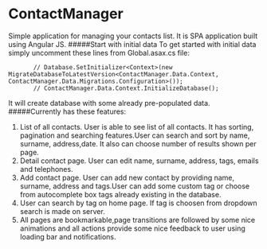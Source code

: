 ContactManager
==============
Simple application for managing your contacts list. It is SPA application built using Angular JS.
#####Start with initial data
To get started with initial data simply uncomment these lines from Global.asax.cs file:

           // Database.SetInitializer<Context>(new MigrateDatabaseToLatestVersion<ContactManager.Data.Context, ContactManager.Data.Migrations.Configuration>());
           // ContactManager.Data.Context.InitializeDatabase();
It will create database with some already pre-populated data.
#####Currently has  these features:
1. List of all contacts. User is able to see list of all contacts. It has sorting, pagination and searching features.User can search and sort by name, surname, address,date. It also can choose number of results shown per page.
2. Detail contact page. User can edit name, surname, address, tags, emails and telephones.
3. Add contact page. User can add new contact by providing name, surname, address and tags.User can add some custom tag or choose from autocomplete box tags already existing in the database.
4. User can search by tag on home page. If tag is choosen from dropdown search is made on server.
5. All pages are bookmarkable,page transitions are followed by some nice animations and all actions provide some nice feedback to user using loading bar and notifications.
